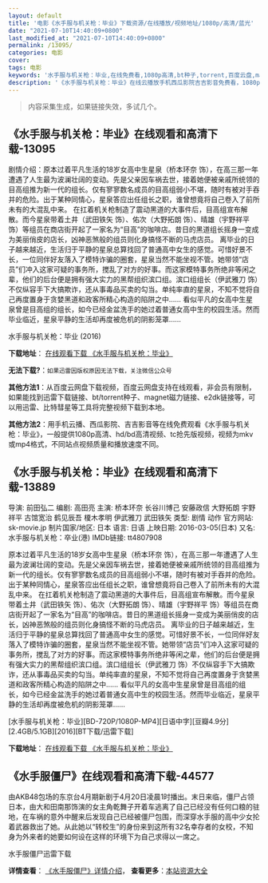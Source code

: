 ```yaml
---
layout: default
title: '电影《水手服与机关枪：毕业》下载资源/在线播放/视频地址/1080p/高清/蓝光'
date: "2021-07-10T14:40:09+0800"
last_modified_at: "2021-07-10T14:40:09+0800"
permalink: /13095/
categories: 电影
cover:
tags: 电影
keywords: '水手服与机关枪：毕业,在线免费看,1080p高清,bt种子,torrent,百度云盘,magnet,磁力链,迅雷下载资源'
description: '《水手服与机关枪：毕业》在线云播放手机西瓜影院吉吉影音免费看，1080p高清bd/hd未删减完整版和tc抢先枪版，mkv/mp4格式，附带bt/torrent种子、magnet/磁力链、百度云盘、网盘资源迅雷下载链接'
---
```


>内容采集生成，如果链接失效，多试几个。


## 《水手服与机关枪：毕业》在线观看和高清下载-13095

剧情介绍：原本过着平凡生活的18岁女高中生星泉（桥本环奈 饰），在高三那一年遭遇了人生最为波澜壮阔的变动。先是父亲因车祸去世，接着她便被亲戚所统领的目高组推为新一代的组长。仅有寥寥数名成员的目高组弱小不堪，随时有被对手吞并的危险。出于某种同情心，星泉答应出任组长之职，谁曾想竟将自己卷入了前所未有的大混乱中来。 在扛着机关枪制造了震动黑道的大事件后，目高组宣布解散。而今星泉带着土井（武田铁矢 饰）、佑次（大野拓朗 饰）、晴雄（宇野祥平 饰）等组员在商店街开起了一家名为“目高”的咖啡店。昔日的黑道组长摇身一变成为美丽俏皮的店长，凶神恶煞般的组员则化身搞怪不断的马虎店员。 离毕业的日子越来越近，生活归于平静的星泉总算找回了普通高中女生的感觉。可惜好景不长，一位同伴好友落入了模特诈骗的圈套，星泉当然不能坐视不管。她带领“店员”们冲入这家可疑的事务所，搅乱了对方的好事。而这家模特事务所绝非等闲之辈，他们的后台便是拥有强大实力的黑帮组织滨口组。滨口组组长（伊武雅刀 饰）不仅纵容手下大搞欺诈，还从事毒品买卖的勾当。单纯率直的星泉，不知不觉将自己再度置身于贪婪黑道和政客所精心构造的陷阱之中…… 看似平凡的女高中生星泉曾是目高组的组长，如今已经金盆洗手的她过着普通女高中生的校园生活。然而毕业临近，星泉平静的生活却再度被危机的阴影笼罩……


水手服与机关枪：毕业 (2016)

**下载地址**： [在线观看下载 《水手服与机关枪：毕业》](https://www.btbtdy.me/btdy/dy6066.html) 


**无法下载?**：`如果迅雷因版权原因无法下载，关注微信公众号 `

**其他方法1**：从百度云网盘下载视频，百度云网盘支持在线观看，非会员有限制，如果能找到迅雷下载链接、bt/torrent种子、magnet磁力链接、e2dk链接等，可以用迅雷、比特彗星等工具将完整视频下载到本地。

**其他方法2**：用手机云播、西瓜影院、吉吉影音等在线免费观看《水手服与机关枪：毕业》，一般提供1080p高清、hd/bd高清视频、tc抢先版视频，视频为mkv或mp4格式，不同站点视频质量和播放速度不同。


## 《水手服与机关枪：毕业》在线观看和高清下载-13889

导演: 前田弘二 编剧: 高田亮 主演: 桥本环奈 长谷川博己 安藤政信 大野拓朗 宇野祥平 古馆宽治 鹤见辰吾 榎木孝明 伊武雅刀 武田铁矢 类型: 剧情 动作 官方网站: sk-movie.jp 制片国家/地区: 日本 语言: 日语 上映日期: 2016-03-05(日本) 又名: 水手服与机关枪：卒业(港) IMDb链接: tt4807908

原本过着平凡生活的18岁女高中生星泉（桥本环奈 饰），在高三那一年遭遇了人生最为波澜壮阔的变动。先是父亲因车祸去世，接着她便被亲戚所统领的目高组推为新一代的组长。仅有寥寥数名成员的目高组弱小不堪，随时有被对手吞并的危险。出于某种同情心，星泉答应出任组长之职，谁曾想竟将自己卷入了前所未有的大混乱中来。 在扛着机关枪制造了震动黑道的大事件后，目高组宣布解散。而今星泉带着土井（武田铁矢 饰）、佑次（大野拓朗 饰）、晴雄（宇野祥平 饰）等组员在商店街开起了一家名为“目高”的咖啡店。昔日的黑道组长摇身一变成为美丽俏皮的店长，凶神恶煞般的组员则化身搞怪不断的马虎店员。 离毕业的日子越来越近，生活归于平静的星泉总算找回了普通高中女生的感觉。可惜好景不长，一位同伴好友落入了模特诈骗的圈套，星泉当然不能坐视不管。她带领“店员”们冲入这家可疑的事务所，搅乱了对方的好事。而这家模特事务所绝非等闲之辈，他们的后台便是拥有强大实力的黑帮组织滨口组。滨口组组长（伊武雅刀 饰）不仅纵容手下大搞欺诈，还从事毒品买卖的勾当。单纯率直的星泉，不知不觉将自己再度置身于贪婪黑道和政客所精心构造的陷阱之中…… 看似平凡的女高中生星泉曾是目高组的组长，如今已经金盆洗手的她过着普通女高中生的校园生活。然而毕业临近，星泉平静的生活却再度被危机的阴影笼罩……


[水手服与机关枪：毕业][BD-720P/1080P-MP4][日语中字][豆瓣4.9分][2.4GB/5.1GB][2016][BT下载/迅雷下载]

**下载地址**： [在线观看下载 《水手服与机关枪：毕业》](https://www.btdx8.com/torrent/sailor_suit_and_machine_gun_graduation_2016.html) 


## 《水手服僵尸》在线观看和高清下载-44577

由AKB48包场的东京台4月期新剧于4月20日凌晨1时播出。末日来临，僵尸占领日本，由大和田南那饰演的女主角乾舞子开着车逃离了自己已经没有任何口粮的驻地，在车祸的意外中醒来后发现自己已经被僵尸包围，而深穿水手服的高中少女抡着武器救出了她。从此她以&ldquo;转校生&rdquo;的身份来到这所有32名幸存者的女校，不知身为外来者的她要如何设在这样的环境下为自己求得以一席之。<!---剧情end--->


水手服僵尸迅雷下载

**详情查看**： [《水手服僵尸》详情介绍](/movie/44577/)， **查看更多**：[本站资源大全](/movie/t/all/)

